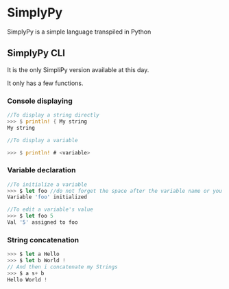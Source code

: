 # SimplyPy 

SimplyPy is a simple language transpiled in Python

## SimplyPy CLI

It is the only SimpliPy version available at this day.

It only has a few functions.


### Console displaying

```rust
//To display a string directly
>>> $ println! { My string
My string

//To display a variable

>>> $ println! # <variable>

```

### Variable declaration

```javascript
//To initialize a variable
>>> $ let foo //do not forget the space after the variable name or you'd catch an error
Variable 'foo' initialized

//To edit a variable's value
>>> $ let foo 5
Val '5' assigned to foo
```
### String concatenation
```javascript
>>> $ let a Hello 
>>> $ let b World !
// And then i concatenate my Strings
>>> $ a s+ b
Hello World !
```
